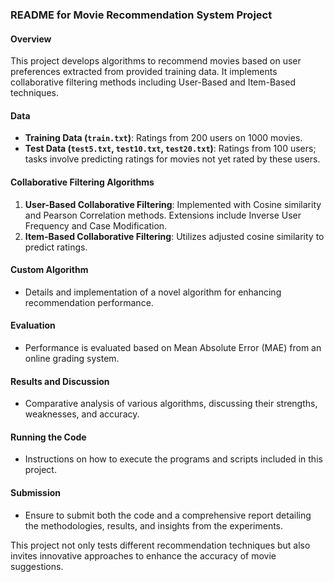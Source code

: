 ### README for Movie Recommendation System Project

#### Overview
This project develops algorithms to recommend movies based on user preferences extracted from provided training data. It implements collaborative filtering methods including User-Based and Item-Based techniques.

#### Data
- **Training Data (`train.txt`)**: Ratings from 200 users on 1000 movies.
- **Test Data (`test5.txt`, `test10.txt`, `test20.txt`)**: Ratings from 100 users; tasks involve predicting ratings for movies not yet rated by these users.

#### Collaborative Filtering Algorithms
1. **User-Based Collaborative Filtering**: Implemented with Cosine similarity and Pearson Correlation methods. Extensions include Inverse User Frequency and Case Modification.
2. **Item-Based Collaborative Filtering**: Utilizes adjusted cosine similarity to predict ratings.

#### Custom Algorithm
- Details and implementation of a novel algorithm for enhancing recommendation performance.

#### Evaluation
- Performance is evaluated based on Mean Absolute Error (MAE) from an online grading system.

#### Results and Discussion
- Comparative analysis of various algorithms, discussing their strengths, weaknesses, and accuracy.

#### Running the Code
- Instructions on how to execute the programs and scripts included in this project.

#### Submission
- Ensure to submit both the code and a comprehensive report detailing the methodologies, results, and insights from the experiments.

This project not only tests different recommendation techniques but also invites innovative approaches to enhance the accuracy of movie suggestions.

